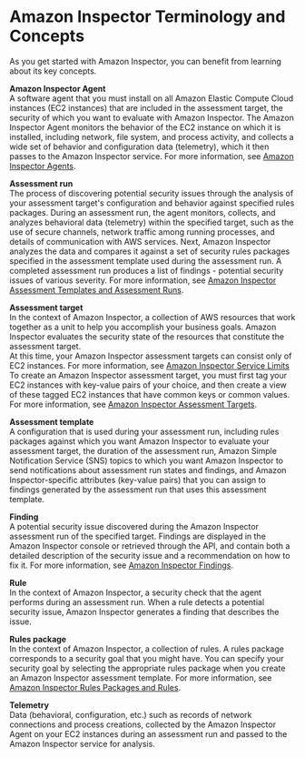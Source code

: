 # Amazon Inspector Terminology and Concepts<a name="inspector_concepts"></a>

As you get started with Amazon Inspector, you can benefit from learning about its key concepts\.

**Amazon Inspector Agent**  
A software agent that you must install on all Amazon Elastic Compute Cloud instances \(EC2 instances\) that are included in the assessment target, the security of which you want to evaluate with Amazon Inspector\. The Amazon Inspector Agent monitors the behavior of the EC2 instance on which it is installed, including network, file system, and process activity, and collects a wide set of behavior and configuration data \(telemetry\), which it then passes to the Amazon Inspector service\. For more information, see [Amazon Inspector Agents](inspector_agents.md)\.

**Assessment run**  
The process of discovering potential security issues through the analysis of your assessment target's configuration and behavior against specified rules packages\. During an assessment run, the agent monitors, collects, and analyzes behavioral data \(telemetry\) within the specified target, such as the use of secure channels, network traffic among running processes, and details of communication with AWS services\. Next, Amazon Inspector analyzes the data and compares it against a set of security rules packages specified in the assessment template used during the assessment run\. A completed assessment run produces a list of findings \- potential security issues of various severity\. For more information, see [Amazon Inspector Assessment Templates and Assessment Runs](inspector_assessments.md)\.

**Assessment target**  
In the context of Amazon Inspector, a collection of AWS resources that work together as a unit to help you accomplish your business goals\. Amazon Inspector evaluates the security state of the resources that constitute the assessment target\.  
At this time, your Amazon Inspector assessment targets can consist only of EC2 instances\. For more information, see [Amazon Inspector Service Limits](inspector_limits.md)
To create an Amazon Inspector assessment target, you must first tag your EC2 instances with key\-value pairs of your choice, and then create a view of these tagged EC2 instances that have common keys or common values\. For more information, see [Amazon Inspector Assessment Targets](inspector_applications.md)\.

**Assessment template**  
A configuration that is used during your assessment run, including rules packages against which you want Amazon Inspector to evaluate your assessment target, the duration of the assessment run, Amazon Simple Notification Service \(SNS\) topics to which you want Amazon Inspector to send notifications about assessment run states and findings, and Amazon Inspector\-specific attributes \(key\-value pairs\) that you can assign to findings generated by the assessment run that uses this assessment template\.

**Finding**  
A potential security issue discovered during the Amazon Inspector assessment run of the specified target\. Findings are displayed in the Amazon Inspector console or retrieved through the API, and contain both a detailed description of the security issue and a recommendation on how to fix it\. For more information, see [Amazon Inspector Findings](inspector_findings.md)\.

**Rule**  
In the context of Amazon Inspector, a security check that the agent performs during an assessment run\. When a rule detects a potential security issue, Amazon Inspector generates a finding that describes the issue\.

**Rules package**  
In the context of Amazon Inspector, a collection of rules\. A rules package corresponds to a security goal that you might have\. You can specify your security goal by selecting the appropriate rules package when you create an Amazon Inspector assessment template\. For more information, see [Amazon Inspector Rules Packages and Rules](inspector_rule-packages.md)\.

**Telemetry**  
Data \(behavioral, configuration, etc\.\) such as records of network connections and process creations, collected by the Amazon Inspector Agent on your EC2 instances during an assessment run and passed to the Amazon Inspector service for analysis\.